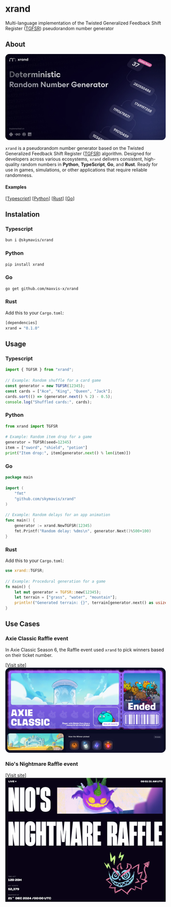 # xrand

Multi-language implementation of the Twisted Generalized Feedback Shift Register ([TGFSR](https://dl.acm.org/doi/pdf/10.1145/189443.189445)) pseudorandom number generator

## About

![xrand banner](/assets/banner.webp)

`xrand` is a pseudorandom number generator based on the Twisted Generalized Feedback Shift Register ([TGFSR](https://dl.acm.org/doi/pdf/10.1145/189443.189445)) algorithm. Designed for developers across various ecosystems, `xrand` delivers consistent, high-quality random numbers in **Python**, **TypeScript**, **Go**, and **Rust**. Ready for use in games, simulations, or other applications that require reliable randomness.


#### Examples

[[Typescript]()] [[Python]()] [[Rust]()] [[Go]()]


## Instalation

### Typescript

```bash
bun i @skymavis/xrand
```

### Python

```bash
pip install xrand
```

### Go

```bash
go get github.com/maxvis-x/xrand
```

### Rust

Add this to your `Cargo.toml`:

```bash
[dependencies]
xrand = "0.1.0"
```

## Usage

### Typescript

```ts
import { TGFSR } from "xrand";

// Example: Random shuffle for a card game
const generator = new TGFSR(12345);
const cards = ["Ace", "King", "Queen", "Jack"];
cards.sort(() => (generator.next() % 2) - 0.5);
console.log("Shuffled cards:", cards);
```

### Python

```python
from xrand import TGFSR

# Example: Random item drop for a game
generator = TGFSR(seed=12345)
item = ["sword", "shield", "potion"]
print("Item drop:", item[generator.next() % len(item)])
```

### Go

```go
package main

import (
    "fmt"
    "github.com/skymavis/xrand"
)

// Example: Random delays for an app animation
func main() {
    generator := xrand.NewTGFSR(12345)
    fmt.Printf("Random delay: %dms\n", generator.Next()%500+100)
}
```

### Rust

Add this to your `Cargo.toml`:

```rust
use xrand::TGFSR;

// Example: Procedural generation for a game
fn main() {
    let mut generator = TGFSR::new(12345);
    let terrain = ["grass", "water", "mountain"];
    println!("Generated terrain: {}", terrain[generator.next() as usize % terrain.len()]);
}
```

## Use Cases

### Axie Classic Raffle event

In Axie Classic Season 6, the Raffle event used `xrand` to pick winners based on their ticket number.

[[Visit site](https://classic-raffle.axiedao.org/)]
![Axie Classic Raffle](/assets/usecase-classic.webp)

### Nio's Nightmare Raffle event

[[Visit site](https://nioraffle.axiedao.org/)]
![Nio's Nightmare Raffle](/assets/usecase-nio.webp)
